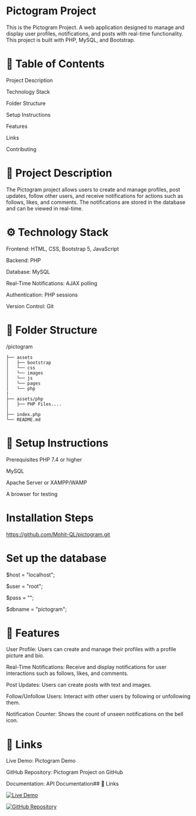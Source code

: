 
# Pictogram Project


This is the Pictogram Project. A web application designed to manage and display user profiles, notifications, and posts with real-time functionality. This project is built with PHP, MySQL, and Bootstrap.

# 📑 Table of Contents
Project Description

Technology Stack

Folder Structure

Setup Instructions

Features

Links

Contributing

# 📝 Project Description
The Pictogram project allows users to create and manage profiles, post updates, follow other users, and receive notifications for actions such as follows, likes, and comments. The notifications are stored in the database and can be viewed in real-time.

# ⚙️ Technology Stack
Frontend: HTML, CSS, Bootstrap 5, JavaScript

Backend: PHP

Database: MySQL

Real-Time Notifications: AJAX polling

Authentication: PHP sessions

Version Control: Git

# 📂 Folder Structure

/pictogram 

    ├── assets
    │   ├── bootstrap      
    │   └── css          
    │   └── images          
    │   └── js          
    │   └── pages          
    │   └── php       
    |  
    ├── assets/php        
    │   ├── PHP Files....
    │  
    ├── index.php        
    └── README.md       


 # 🔧 Setup Instructions
Prerequisites
PHP 7.4 or higher

MySQL

Apache Server or XAMPP/WAMP

A browser for testing  

# Installation Steps

https://github.com/Mohit-QL/pictogram.git

# Set up the database

$host = "localhost";

$user = "root";

$pass = "";

$dbname = "pictogram";

# 🚀 Features
User Profile: Users can create and manage their profiles with a profile picture and bio.

Real-Time Notifications: Receive and display notifications for user interactions such as follows, likes, and comments.

Post Updates: Users can create posts with text and images.

Follow/Unfollow Users: Interact with other users by following or unfollowing them.

Notification Counter: Shows the count of unseen notifications on the bell icon.

# 🔗 Links
Live Demo: Pictogram Demo

GitHub Repository: Pictogram Project on GitHub

Documentation: API Documentation## 🔗 Links

[![Live Demo](https://img.shields.io/badge/my_portfolio-000?style=for-the-badge&logo=ko-fi&logoColor=white)](https://katherineoelsner.com/)

[![GitHub Repository](https://img.shields.io/badge/GitHub-000?style=for-the-badge&logo=github&logoColor=red)](https://www.github.com/Mohit-QL/pictogram.git)
